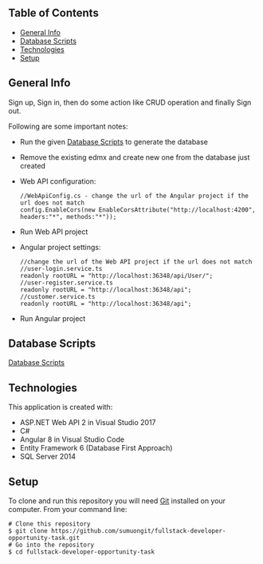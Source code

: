 ## Table of Contents
* [General Info](#general-info)
* [Database Scripts](#database-scripts)
* [Technologies](#technologies)
* [Setup](#setup)

## General Info
Sign up, Sign in, then do some action like CRUD operation and finally Sign out.

Following are some important notes:
* Run the given [Database Scripts](https://github.com/sumuongit/fullstack-developer-opportunity-task/tree/master/WebAPI/WebAPI/Database_Scripts) to generate the database
* Remove the existing edmx and create new one from the database just created
* Web API configuration:

  ```
  //WebApiConfig.cs - change the url of the Angular project if the url does not match
  config.EnableCors(new EnableCorsAttribute("http://localhost:4200", headers:"*", methods:"*"));  
  ```
* Run Web API project
* Angular project settings:
  
  ```
  //change the url of the Web API project if the url does not match
  //user-login.service.ts
  readonly rootURL = "http://localhost:36348/api/User/";
  //user-register.service.ts
  readonly rootURL = "http://localhost:36348/api";  
  //customer.service.ts 
  readonly rootURL = "http://localhost:36348/api";
  ```
* Run Angular project 

## Database Scripts
[Database Scripts](https://github.com/sumuongit/fullstack-developer-opportunity-task/tree/master/WebAPI/WebAPI/Database_Scripts)
	
## Technologies
This application is created with:
* ASP.NET Web API 2 in Visual Studio 2017
* C# 
* Angular 8 in Visual Studio Code
* Entity Framework 6 (Database First Approach)
* SQL Server 2014
	
## Setup
To clone and run this repository you will need [Git](https://git-scm.com/) installed on your computer. From your command line:

```
# Clone this repository
$ git clone https://github.com/sumuongit/fullstack-developer-opportunity-task.git
# Go into the repository
$ cd fullstack-developer-opportunity-task
```
